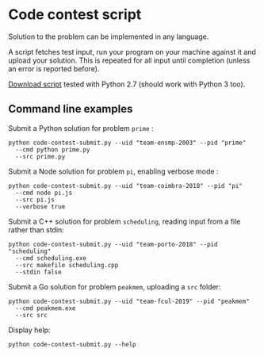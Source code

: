 # Code contest script

Solution to the problem can be implemented in any language.

A script fetches test input, run your program on your machine against it and upload your solution. This is repeated for all input until completion (unless an error is reported before).

[Download script](code-contest-submit.py) tested with Python 2.7 (should work with Python 3 too).


## Command line examples

Submit a Python solution for problem `prime` :

```
python code-contest-submit.py --uid "team-ensmp-2003" --pid "prime"
  --cmd python prime.py
  --src prime.py
```

Submit a Node solution for problem `pi`, enabling verbose mode :

```
python code-contest-submit.py --uid "team-coimbra-2018" --pid "pi"
  --cmd node pi.js
  --src pi.js
  --verbose true
```

Submit a C++ solution for problem `scheduling`, reading input from a file rather than stdin:

```
python code-contest-submit.py --uid "team-porto-2018" --pid "scheduling"
  --cmd scheduling.exe
  --src makefile scheduling.cpp
  --stdin false
```

Submit a Go solution for problem `peakmem`, uploading a `src` folder:

```
python code-contest-submit.py --uid "team-fcul-2019" --pid "peakmem"
  --cmd peakmem.exe
  --src src
```

Display help:

```
python code-contest-submit.py --help
```


